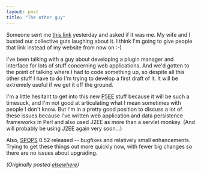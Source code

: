 ```yaml
---
layout: post
title: "The other guy"
---
```




<p>Someone sent me <a
href="http://www.chriswinters.com/">this link</a> yesterday
and asked if it was me. My wife and I busted our collective
guts laughing about it. I think I'm going to give people
that link instead of my website from now on :-)

<p>I've been talking with a guy about developing a plugin
manager and interface for lots of stuff concerning web
applications. And we'd gotten to the point of talking where
I had to code something up, so despite all this other stuff
I have to do I'm trying to develop a first draft of it. It
will be extremely useful if we get it off the ground.

<p>I'm a little hesitant to get into this new <a
href="http://www.officevision.com/pub/p5ee/">P5EE</a> stuff
because it will be such a timesuck, and I'm not good at
articulating what I mean sometimes with people I don't know.
But I'm in a pretty good position to discuss a lot of these
issues because I've written web application and data
persistence frameworks in Perl and also used J2EE as more
than a servlet monkey. (And will probably be using J2EE
again very soon...)

<p>Also, <a href="http://www.advogato.org/proj/SPOPS/">SPOPS</a> 0.52 released -- bugfixes and
relatively small enhancements. Trying to get these things
out more quickly now, with fewer big changes so there are no
issues about upgrading.

<p><em>(Originally posted <a href="http://www.advogato.org/person/cwinters/diary.html?start=80">elsewhere</a>)</em></p>


